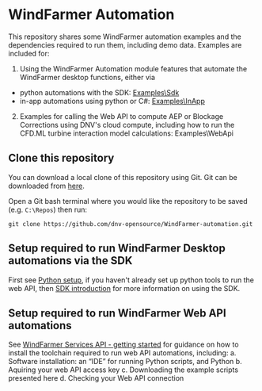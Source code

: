 # WindFarmer Automation 
This repository shares some WindFarmer automation examples and the dependencies required to run them, including demo data. Examples are included for:
1. Using the WindFarmer Automation module features that automate the WindFarmer desktop functions, either via
  * python automations with the SDK: [Examples\Sdk](./Examples/Sdk/README.md)
  * in-app automations using python or C#: [Examples\InApp](./Examples/InApp/README.md) 
2. Examples for calling the Web API to compute AEP or Blockage Corrections using DNV's cloud compute, including how to run the CFD.ML turbine interaction model calculations: Examples\WebApi

## Clone this repository
You can download a local clone of this repository using Git. Git can be downloaded from [here](https://git-scm.com/download/win).

Open a Git bash terminal where you would like the repository to be saved (e.g. ```C:\Repos```) then run:
```
git clone https://github.com/dnv-opensource/WindFarmer-automation.git
```

## Setup required to run WindFarmer Desktop automations via the SDK
First see [Python setup](https://mysoftware.dnv.com/download/public/renewables/windfarmer/manuals/latest/Automation/SDK/pythonSetup.html), if you haven't already set up python tools to run the web API, then [SDK introduction](https://mysoftware.dnv.com/download/public/renewables/windfarmer/manuals/latest/Automation/SDK/sdkIntro.html) for more information on using the SDK.

## Setup required to run WindFarmer Web API automations
See [WindFarmer Services API - getting started](https://mysoftware.dnv.com/download/public/renewables/windfarmer/manuals/latest/WebAPI/Introduction/gettingStarted.html) for guidance on how to install the toolchain required to run web API automations, including:
a.	Software installation: an “IDE” for running Python scripts, and Python 
b.  Aquiring your web API access key
c.	Downloading the example scripts presented here
d.  Checking your Web API connection
